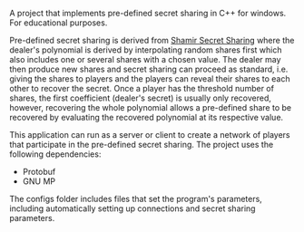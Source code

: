 A project that implements pre-defined secret sharing in C++ for windows. For educational purposes.

Pre-defined secret sharing is derived from [Shamir Secret Sharing](https://en.wikipedia.org/wiki/Shamir%27s_secret_sharing) where the dealer's polynomial is derived by interpolating random shares first which also includes one or several shares with a chosen value. The dealer may then produce new shares and secret sharing can proceed as standard, i.e. giving the shares to players and the players can reveal their shares to each other to recover the secret. Once a player has the threshold number of shares, the first coefficient (dealer's secret) is usually only recovered, however, recovering the whole polynomial allows a pre-defined share to be recovered by evaluating the recovered polynomial at its respective value.

This application can run as a server or client to create a network of players that participate in the pre-defined secret sharing. The project uses the following dependencies:
- Protobuf
- GNU MP

The configs folder includes files that set the program's parameters, including automatically setting up connections and secret sharing parameters.
